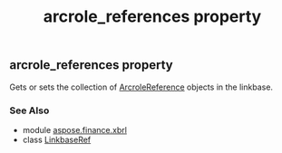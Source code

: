 ﻿---
title: arcrole_references property
second_title: Aspose.Finance for Python via .NET API References
description: 
type: docs
weight: 50
url: /python-net/aspose.finance.xbrl/linkbaseref/arcrole_references/
is_root: false
---

## arcrole_references property


Gets or sets the collection of [ArcroleReference](/finance/python-net/aspose.finance.xbrl/arcrolereference) objects in the linkbase.

### See Also
* module [aspose.finance.xbrl](../../)
* class [LinkbaseRef](/finance/python-net/aspose.finance.xbrl/linkbaseref)
